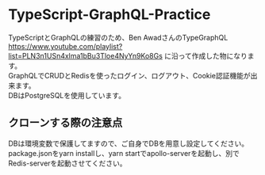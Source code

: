 # TypeScript-GraphQL-Practice
TypeScriptとGraphQLの練習のため、Ben AwadさんのTypeGraphQL https://www.youtube.com/playlist?list=PLN3n1USn4xlma1bBu3Tloe4NyYn9Ko8Gs
に沿って作成した物になります。  
GraphQLでCRUDとRedisを使ったログイン、ログアウト、Cookie認証機能が出来ます。  
DBはPostgreSQLを使用しています。

## クローンする際の注意点
DBは環境変数で保護してますので、ご自身でDBを用意し設定してください。
package.jsonをyarn installし、yarn startでapollo-serverを起動し、別でRedis-serverを起動させてください。
